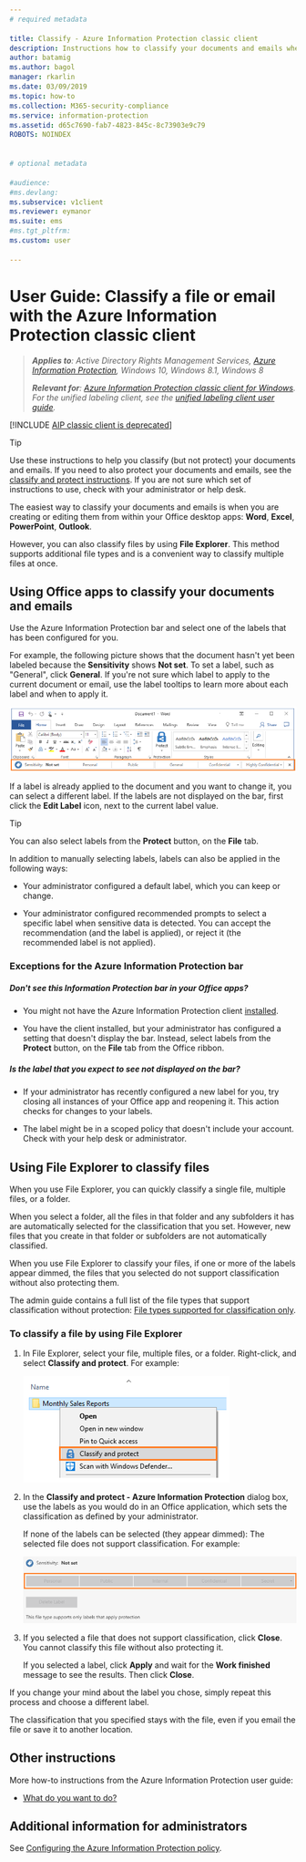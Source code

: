 ```yaml
---
# required metadata

title: Classify - Azure Information Protection classic client
description: Instructions how to classify your documents and emails when you use the Azure Information Protection classic client for Windows.
author: batamig
ms.author: bagol
manager: rkarlin
ms.date: 03/09/2019
ms.topic: how-to
ms.collection: M365-security-compliance
ms.service: information-protection
ms.assetid: d65c7690-fab7-4823-845c-8c73903e9c79
ROBOTS: NOINDEX


# optional metadata

#audience:
#ms.devlang:
ms.subservice: v1client
ms.reviewer: eymanor
ms.suite: ems
#ms.tgt_pltfrm:
ms.custom: user

---
```


# User Guide: Classify a file or email with the Azure Information Protection classic client

>***Applies to**: Active Directory Rights Management Services, [Azure Information Protection](/office365/servicedescriptions/microsoft-365-service-descriptions/microsoft-365-tenantlevel-services-licensing-guidance/microsoft-365-security-compliance-licensing-guidance#information-protection), Windows 10, Windows 8.1, Windows 8*
>
>***Relevant for**: [Azure Information Protection classic client for Windows](../faqs.md#whats-the-difference-between-the-azure-information-protection-classic-and-unified-labeling-clients). For the unified labeling client, see the [unified labeling client user guide](clientv2-classify.md).*

[!INCLUDE [AIP classic client is deprecated](../includes/classic-client-deprecation.md)]

> [!TIP]
> Use these instructions to help you classify (but not protect) your documents and emails. If you need to also protect your documents and emails, see the [classify and protect instructions](client-classify-protect.md). If you are not sure which set of instructions to use, check with your administrator or help desk.

The easiest way to classify your documents and emails is when you are creating or editing them from within your Office desktop apps: **Word**, **Excel**, **PowerPoint**, **Outlook**. 

However, you can also classify files by using **File Explorer**. This method supports additional file types and is a convenient way to classify multiple files at once. 

## Using Office apps to classify your documents and emails

Use the Azure Information Protection bar and select one of the labels that has been configured for you. 

For example, the following picture shows that the document hasn't yet been labeled because the **Sensitivity** shows **Not set**. To set a label, such as "General", click **General**. If you're not sure which label to apply to the current document or email, use the label tooltips to learn more about each label and when to apply it. 

![Azure Information Protection bar example](../media/info-protect-bar-not-set-callout.png)

If a label is already applied to the document and you want to change it, you can select a different label. If the labels are not displayed on the bar, first click the **Edit Label** icon, next to the current label value.

> [!TIP]
> You can also select labels from the **Protect** button, on the **File** tab.

In addition to manually selecting labels, labels can also be applied in the following ways:

- Your administrator configured a default label, which you can keep or change.

- Your administrator configured recommended prompts to select a specific label when sensitive data is detected. You can accept the recommendation (and the label is applied), or reject it (the recommended label is not applied).

### Exceptions for the Azure Information Protection bar 

##### Don't see this Information Protection bar in your Office apps?

- You might not have the Azure Information Protection client [installed](install-client-app.md).

- You have the client installed, but your administrator has configured a setting that doesn't display the bar. Instead, select labels from the **Protect** button, on the **File** tab from the Office ribbon. 

##### Is the label that you expect to see not displayed on the bar? 

- If your administrator has recently configured a new label for you, try closing all instances of your Office app and reopening it. This action checks for changes to your labels.

- The label might be in a scoped policy that doesn't include your account. Check with your help desk or administrator.


## Using File Explorer to classify files

When you use File Explorer, you can quickly classify a single file, multiple files, or a folder. 

When you select a folder, all the files in that folder and any subfolders it has are automatically selected for the classification that you set. However, new files that you create in that folder or subfolders are not automatically classified.

When you use File Explorer to classify your files, if one or more of the labels appear dimmed, the files that you selected do not support classification without also protecting them.

The admin guide contains a full list of the file types that support classification without protection: [File types supported for classification only](client-admin-guide-file-types.md#file-types-supported-for-classification-only).

### To classify a file by using File Explorer

1. In File Explorer, select your file, multiple files, or a folder. Right-click, and select **Classify and protect**. For example:
    
    ![File Explorer right-click Classify and protect using Azure Information Protection](../media/right-click-classify-protect-folder.png)

2. In the **Classify and protect - Azure Information Protection** dialog box, use the labels as you would do in an Office application, which sets the classification as defined by your administrator. 
    
    If none of the labels can be selected (they appear dimmed): The selected file does not support classification. For example:
    
    ![No labels available in the Classify and protect - Azure Information Protection** dialog box](../media/info-protect-dialog-labels-dimmed.png)

3. If you selected a file that does not support classification, click **Close**. You cannot classify this file without also protecting it.
    
    If you selected a label, click **Apply** and wait for the **Work finished** message to see the results. Then click **Close**.

If you change your mind about the label you chose, simply repeat this process and choose a different label.

The classification that you specified stays with the file, even if you email the file or save it to another location. 
## Other instructions
More how-to instructions from the Azure Information Protection user guide:

- [What do you want to do?](client-user-guide.md#what-do-you-want-to-do)

## Additional information for administrators    
See [Configuring the Azure Information Protection policy](../configure-policy.md).

